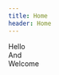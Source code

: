 ```yaml
---
title: Home
header: Home
---
```


<style>
    #page-title {
        display : none;
    }
</style>

<div id="site-greeting">
    <div>Hello</div>
    <div>And</div>
    <div>Welcome</div>
</div>
